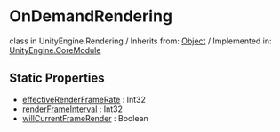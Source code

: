 # OnDemandRendering
class in UnityEngine.Rendering
 / Inherits from: <a href="https://docs.unity3d.com/6000.0/Documentation/ScriptReference/Object.html">Object</a> / Implemented in: <a href="https://docs.unity3d.com/6000.0/Documentation/ScriptReference/UnityEngine.CoreModule.html">UnityEngine.CoreModule</a>
## Static Properties
- <a href="https://docs.unity3d.com/6000.0/Documentation/ScriptReference/OnDemandRendering-effectiveRenderFrameRate.html">effectiveRenderFrameRate</a> : Int32
- <a href="https://docs.unity3d.com/6000.0/Documentation/ScriptReference/OnDemandRendering-renderFrameInterval.html">renderFrameInterval</a> : Int32
- <a href="https://docs.unity3d.com/6000.0/Documentation/ScriptReference/OnDemandRendering-willCurrentFrameRender.html">willCurrentFrameRender</a> : Boolean
